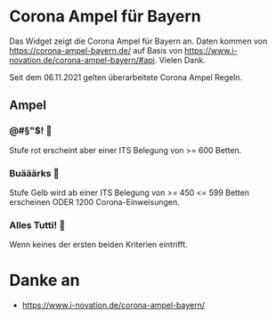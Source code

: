 # Corona Ampel für Bayern

Das Widget zeigt die Corona Ampel für Bayern an. Daten kommen von https://corona-ampel-bayern.de/ auf Basis von https://www.i-novation.de/corona-ampel-bayern/#api. Vielen Dank.

Seit dem 06.11.2021 gelten überarbeitete Corona Ampel Regeln.

## Ampel 

### @#§"$! 🤬
Stufe rot erscheint aber einer ITS Belegung von >= 600 Betten.

### Buääärks 🤮
Stufe Gelb wird ab einer ITS Belegung von >= 450 <= 599 Betten erscheinen ODER 1200 Corona-Einweisungen.

### Alles Tutti! 🥰
Wenn keines der ersten beiden Kriterien eintrifft. 


# Danke an

- https://www.i-novation.de/corona-ampel-bayern/